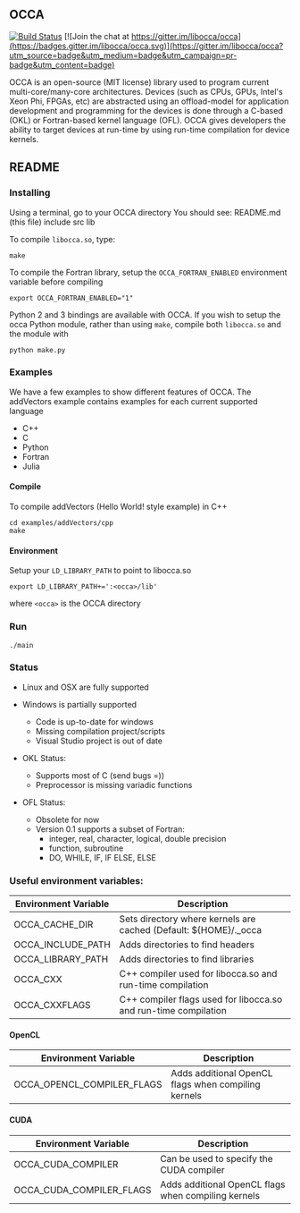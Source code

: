 <a name="OCCA"></a>
## OCCA

[![Build Status](https://travis-ci.org/libocca/occa.svg?branch=master)](https://travis-ci.org/libocca/occa)
[![Join the chat at https://gitter.im/libocca/occa](https://badges.gitter.im/libocca/occa.svg)](https://gitter.im/libocca/occa?utm_source=badge&utm_medium=badge&utm_campaign=pr-badge&utm_content=badge)

OCCA is an open-source (MIT license) library used to program current multi-core/many-core architectures.
Devices (such as CPUs, GPUs, Intel's Xeon Phi, FPGAs, etc) are abstracted using an offload-model for application development and programming for the devices is done through a C-based (OKL) or Fortran-based kernel language (OFL).
OCCA gives developers the ability to target devices at run-time by using run-time compilation for device kernels.

<a name="README"></a>
## README

### Installing

Using a terminal, go to your OCCA directory
You should see:
   README.md (this file)
   include
   src
   lib

To compile `libocca.so`, type:

```
make
```

To compile the Fortran library, setup the `OCCA_FORTRAN_ENABLED` environment variable before compiling

```
export OCCA_FORTRAN_ENABLED="1"
```

Python 2 and 3 bindings are available with OCCA.
If you wish to setup the occa Python module, rather than using `make`, compile both `libocca.so` and the module with

```
python make.py
```


### Examples

We have a few examples to show different features of OCCA. The addVectors example contains examples for each current supported language

* C++
* C
* Python
* Fortran
* Julia

#### Compile
To compile addVectors (Hello World! style example) in C++

```
cd examples/addVectors/cpp
make
```

#### Environment
Setup your `LD_LIBRARY_PATH` to point to libocca.so

```
export LD_LIBRARY_PATH+=':<occa>/lib'
```
where `<occa>` is the OCCA directory

### Run
```
./main
```

### Status
* Linux and OSX are fully supported
* Windows is partially supported
  * Code is up-to-date for windows
  * Missing compilation project/scripts
  * Visual Studio project is out of date

* OKL Status:
  * Supports most of C (send bugs =))
  * Preprocessor is missing variadic functions

* OFL Status:
  * Obsolete for now
  * Version 0.1 supports a subset of Fortran:
    * integer, real, character, logical, double precision
    * function, subroutine
    * DO, WHILE, IF, IF ELSE, ELSE

### Useful environment variables:
| Environment Variable       | Description                                         |
|----------------------------|-----------------------------------------------------|
| OCCA_CACHE_DIR             | Sets directory where kernels are cached (Default: ${HOME}/._occa |
| OCCA_INCLUDE_PATH          | Adds directories to find headers |
| OCCA_LIBRARY_PATH          | Adds directories to find libraries |
| OCCA_CXX                   | C++ compiler used for libocca.so and run-time compilation |
| OCCA_CXXFLAGS              | C++ compiler flags used for libocca.so and run-time compilation |

#### OpenCL
| Environment Variable       | Description                                         |
|----------------------------|-----------------------------------------------------|
| OCCA_OPENCL_COMPILER_FLAGS | Adds additional OpenCL flags when compiling kernels |

#### CUDA
| Environment Variable       | Description                                         |
|----------------------------|-----------------------------------------------------|
| OCCA_CUDA_COMPILER         | Can be used to specify the CUDA compiler            |
| OCCA_CUDA_COMPILER_FLAGS   | Adds additional OpenCL flags when compiling kernels |
